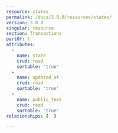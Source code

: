 ```yaml
---
resource: states
permalink: /docs/3.0.0/resources/states/
version: 3.0.0
singular: resource
section: Transactions
partOf: t
attributes:
  -
    name: state
    crud: read
    sortable: 'true'
  -
    name: updated_at
    crud: read
    sortable: 'true'
  -
    name: public_text
    crud: read
    sortable: 'true'
relationships: {  }

---
```

